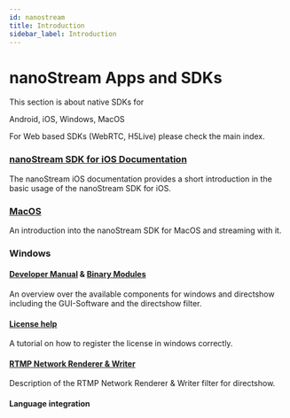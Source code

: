 ```yaml
---
id: nanostream
title: Introduction
sidebar_label: Introduction
---
```


# nanoStream Apps and SDKs

This section is about native SDKs for 

Android, iOS, Windows, MacOS

For Web based SDKs (WebRTC, H5Live) please check the main index.


### [nanoStream SDK for iOS Documentation](nanostream/ios/nanostream-ios-sdk.md)
The nanoStream iOS documentation provides a short introduction in the basic usage of the nanoStream SDK for iOS.

### [MacOS](nanostream/macos/nanostream-macos-sdk.md)
An introduction into the nanoStream SDK for MacOS and streaming with it.

### Windows
#### [Developer Manual](nanostream/windows/windows_developer_manual.md) & [Binary Modules](nanostream/windows/windows_binares.md)
An overview over the available components for windows and directshow including the GUI-Software and the directshow filter.

#### [License help](nanostream/windows/windows_license_help.md)
A tutorial on how to register the license in windows correctly.
#### [RTMP Network Renderer & Writer](nanostream/windows/windows_networkwriter.md)
Description of the RTMP Network Renderer & Writer filter for directshow.
#### Language integration

